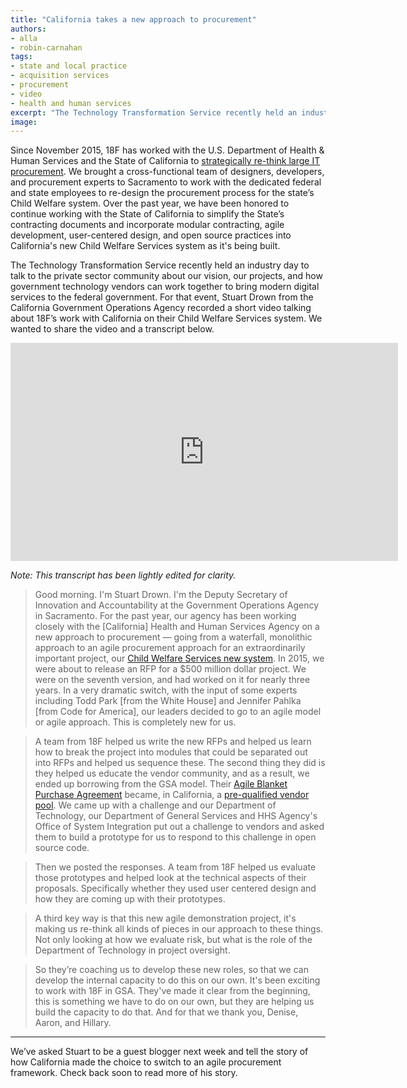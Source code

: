 ```yaml
---
title: "California takes a new approach to procurement"
authors:
- alla
- robin-carnahan
tags:
- state and local practice
- acquisition services
- procurement
- video
- health and human services
excerpt: "The Technology Transformation Service recently held an industry day to talk to the private sector community about our vision, our projects, and how GSA and vendors can work together to bring modern digital services to the federal government. For that event, California’s Stuart Drown recorded a short video talking about 18F’s work with California on their Child Welfare System."
image:
---
```

Since November 2015, 18F has worked with the U.S. Department of Health &
Human Services and the State of California to [strategically re-think
large IT
procurement](https://18f.gsa.gov/2016/03/22/helping-california-buy-a-new-child-welfare-system/).
We brought a cross-functional team of designers, developers, and
procurement experts to Sacramento to work with the dedicated federal and
state employees to re-design the procurement process for the state’s
Child Welfare system. Over the past year, we have been honored to continue working with the State of California to simplify the State’s contracting documents and
incorporate modular contracting, agile development, user-centered
design, and open source practices into California's new Child Welfare Services system
as it's being built.

The Technology Transformation Service recently held an industry day to
talk to the private sector community about our vision, our projects, and
how government technology vendors can work together to bring modern digital services
to the federal government. For that event, Stuart Drown from the
California Government Operations Agency recorded a short video talking
about 18F’s work with California on their Child Welfare Services system.
We wanted to share the video and a transcript below.

<iframe width="620" height="349" title="YouTube video of Stuart Drown talking about 18F's work with California on their Child Welfare Services system" 
src="https://www.youtube-nocookie.com/embed/JM4VLjRgqWo" frameborder="0"
allowfullscreen></iframe>

*Note: This transcript has been lightly edited for clarity.*

> Good morning. I'm Stuart Drown. I'm the Deputy Secretary of Innovation and Accountability at the Government Operations Agency in Sacramento.
> For the past year, our agency has been working closely with the [California] Health and Human Services Agency on a new approach to procurement — going from a waterfall, monolithic approach to an agile procurement approach for an extraordinarily important project, our [Child Welfare Services new system](https://cwds.ca.gov/). In 2015, we were about to release an RFP for a $500 million dollar project. We were on the seventh version, and had worked on it for nearly three years. In a very dramatic switch, with the input of some experts including Todd Park [from the White House] and Jennifer Pahlka [from Code for America], our leaders decided to go to an agile model or agile approach. This is completely new for us.

> A team from 18F helped us write the new RFPs and helped us learn how to break the project into modules that could be separated out into RFPs and helped us sequence these. The second thing they did is they helped us educate the vendor community, and as a result, we ended up borrowing from the GSA model. Their [Agile Blanket Purchase Agreement](https://pages.18f.gov/ads-bpa/) became, in California, a [pre-qualified vendor pool](https://cwds.ca.gov/procurements/ADPQ_accepted_vendors.html). We came up with a challenge and our Department of Technology, our Department of General Services and HHS Agency's Office of System Integration put out a challenge to vendors and asked them to build a prototype for us to respond to this challenge in open source code.

> Then we posted the responses. A team from 18F helped us evaluate those prototypes and helped look at the technical aspects of their proposals. Specifically whether they used user centered design and how they are coming up with their prototypes.

> A third key way is that this new agile demonstration project, it's making us re-think all kinds of pieces in our approach to these things. Not only looking at how we evaluate risk, but what is the role of the Department of Technology in project oversight.

> So they’re coaching us to develop these new roles, so that we can develop the internal capacity to do this on our own. It's been exciting to work with 18F in GSA. They've made it clear from the beginning, this is something we have to do on our own, but they are helping us build the capacity to do that. And for that we thank you, Denise, Aaron, and Hillary.

---

We’ve asked Stuart to be a guest blogger next week and tell the story of
how California made the choice to switch to an agile procurement
framework. Check back soon to read more of his story.

